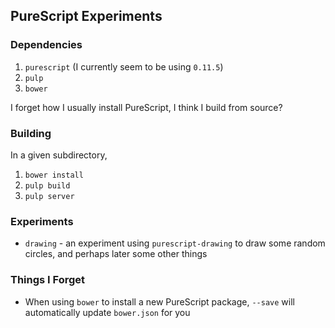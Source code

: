 ## PureScript Experiments

### Dependencies

1. `purescript` (I currently seem to be using `0.11.5`)
2. `pulp`
3. `bower`

I forget how I usually install PureScript, I think I build from source?

### Building

In a given subdirectory,

1. `bower install`
2. `pulp build`
3. `pulp server`

### Experiments

 * `drawing` - an experiment using `purescript-drawing` to draw some random circles, and perhaps later some other things
 
### Things I Forget

 * When using `bower` to install a new PureScript package, `--save` will automatically update `bower.json` for you
